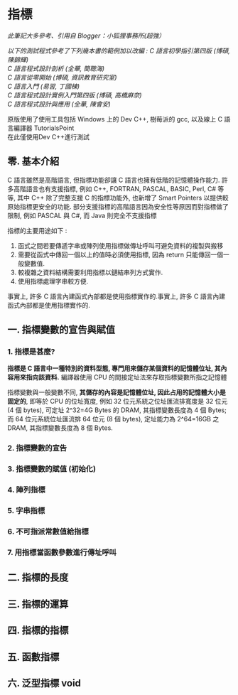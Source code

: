 # 指標
*此筆記大多參考、引用自 Blogger：小狐狸事務所(超強）*

*以下的測試程式參考了下列幾本書的範例加以改編 :
C 語言初學指引第四版 (博碩, 陳錦輝)   
C 語言程式設計剖析 (全華, 簡聰海)    
C 語言從零開始 (博碩, 資訊教育研究室)    
C 語言入門 (易習, 丁國棟)    
C 語言程式設計實例入門第四版 (博碩, 高橋麻奈)    
C 語言程式設計與應用 (全華, 陳會安)*  

原版使用了使用工具包括 Windows 上的 Dev C++, 樹莓派的 gcc, 以及線上 C 語言編譯器 TutorialsPoint  
在此僅使用Dev C++進行測試
## 零. 基本介紹
C 語言雖然是高階語言, 但指標功能卻讓 C 語言也擁有低階的記憶體操作能力. 許多高階語言也有支援指標, 例如 C++, FORTRAN, PASCAL, BASIC, Perl, C# 等等, 其中 C++ 除了完整支援 C 的指標功能外, 也新增了 Smart Pointers 以提供較原始指標更安全的功能. 部分支援指標的高階語言因為安全性等原因而對指標做了限制, 例如 PASCAL 與 C#, 而 Java 則完全不支援指標

指標的主要用途如下 :   
1. 函式之間若要傳遞字串或陣列使用指標做傳址呼叫可避免資料的複製與搬移
2. 需要從函式中傳回一個以上的值時必須使用指標, 因為 return 只能傳回一個一般變數值.
3. 較複雜之資料結構需要利用指標以鏈結串列方式實作.
4. 使用指標處理字串較方便. 
  
事實上, 許多 C 語言內建函式內部都是使用指標實作的.事實上, 許多 C 語言內建函式內部都是使用指標實作的.

## 一. 指標變數的宣告與賦值
### 1. 指標是甚麼?
**指標是 C 語言中一種特別的資料型態, 專門用來儲存某個資料的記憶體位址, 其內容用來指向該資料.** 編譯器使用 CPU 的間接定址法來存取指標變數所指之記憶體


指標變數與一般變數不同, **其儲存的內容是記憶體位址, 因此占用的記憶體大小是固定的**, 即等於 CPU 的位址寬度, 例如 32 位元系統之位址匯流排寬度是 32 位元 (4 個 bytes), 可定址 2^32=4G Bytes 的 DRAM, 其指標變數長度為 4 個 Bytes; 而 64 位元系統位址匯流排 64 位元 (8 個 bytes), 定址能力為 2^64=16GB 之 DRAM,  其指標變數長度為 8 個 Bytes.

### 2. 指標變數的宣告 
### 3. 指標變數的賦值 (初始化)
### 4. 陣列指標
### 5. 字串指標
### 6. 不可指派常數值給指標
### 7. 用指標當函數參數進行傳址呼叫 

## 二. 指標的長度

## 三. 指標的運算 

## 四. 指標的指標

## 五. 函數指標

## 六. 泛型指標 void

